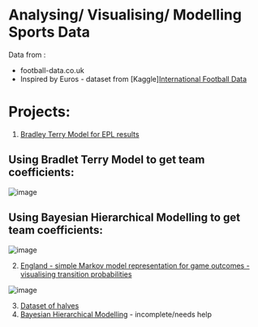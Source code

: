 # Analysing/ Visualising/ Modelling Sports Data 

Data from :
* football-data.co.uk
* Inspired by Euros - dataset from [Kaggle][International Football Data](https://www.kaggle.com/datasets/martj42/international-football-results-from-1872-to-2017/data)

# Projects: 

1. [Bradley Terry Model for EPL results](https://rpubs.com/jojorabbit1/1228833)

## Using Bradlet Terry Model to get team coefficients: 
![image](https://github.com/user-attachments/assets/fe7920fb-d957-49c0-bb12-e303168210e4)

## Using Bayesian Hierarchical Modelling to get team coefficients: 
![image](https://github.com/user-attachments/assets/ae88793c-29f2-4037-87e6-8a28347d450a)


2. [England - simple Markov model representation for game outcomes - visualising transition probabilities](https://www.kaggle.com/code/ianpetrustan/england-win-loss-draw)

![image](https://github.com/user-attachments/assets/2027d3a3-7085-407d-b1e1-e8f5b2e37799)

  
3. [Dataset of halves](https://www.kaggle.com/code/ianpetrustan/betting-on-halves-international-football-matches)
4. [Bayesian Hierarchical Modelling](https://github.com/ianian-dot/sports_data/tree/main/Bayesian%20Inference%20Notebook) - incomplete/needs help
